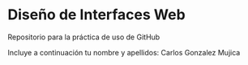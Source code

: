 # Diseño de Interfaces Web
Repositorio para la práctica de uso de GitHub

Incluye a continuación tu nombre y apellidos: Carlos Gonzalez Mujica
